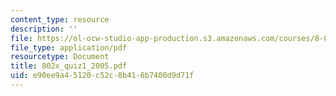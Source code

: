 ```yaml
---
content_type: resource
description: ''
file: https://ol-ocw-studio-app-production.s3.amazonaws.com/courses/8-02x-physics-ii-electricity-magnetism-with-an-experimental-focus-spring-2005/e90ee9a45120c52c8b416b7400d9d71f_802x_quiz1_2005.pdf
file_type: application/pdf
resourcetype: Document
title: 802x_quiz1_2005.pdf
uid: e90ee9a4-5120-c52c-8b41-6b7400d9d71f
---
```

